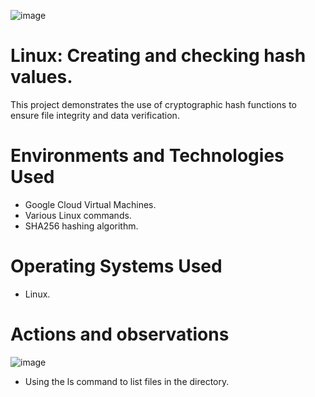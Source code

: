 ![image](https://github.com/user-attachments/assets/09fb938b-03bf-4fb0-aca2-99b2b21024b0)


# Linux: Creating and checking hash values.
This project demonstrates the use of cryptographic hash functions to ensure file integrity and data verification.

# Environments and Technologies Used</h2>
- Google Cloud Virtual Machines.
- Various Linux commands.
- SHA256 hashing algorithm. 

# Operating Systems Used </h2>
- Linux.

# Actions and observations

![image](https://github.com/user-attachments/assets/b3f7ce41-385b-4ba5-937e-42f89e5c8fc6)

- Using the ls command to list files in the directory.
